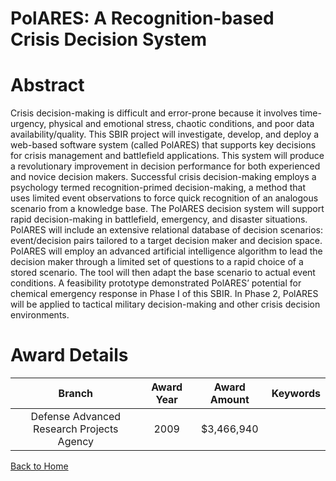 
PolARES: A Recognition-based Crisis Decision System
===================================================

# Abstract


Crisis decision-making is difficult and error-prone because it involves time-urgency, physical and emotional stress, chaotic conditions, and poor data availability/quality. This SBIR project will investigate, develop, and deploy a web-based software system (called PolARES) that supports key decisions for crisis management and battlefield applications.  This system will produce a revolutionary improvement in decision performance for both experienced and novice decision makers. Successful crisis decision-making employs a psychology termed recognition-primed decision-making, a method that uses limited event observations to force quick recognition of an analogous scenario from a knowledge base.  The PolARES decision system will support rapid decision-making in battlefield, emergency, and disaster situations. PolARES will include an extensive relational database of decision scenarios: event/decision pairs tailored to a target decision maker and decision space. PolARES will employ an advanced artificial intelligence algorithm to lead the decision maker through a limited set of questions to a rapid choice of a stored scenario. The tool will then adapt the base scenario to actual event conditions.  A feasibility prototype demonstrated PolARES’ potential for chemical emergency response in Phase I of this SBIR.  In Phase 2, PolARES will be applied to tactical military decision-making and other crisis decision environments.  

# Award Details

|Branch|Award Year|Award Amount|Keywords|
| :---: | :---: | :---: | :---: |
|Defense Advanced Research Projects Agency|2009|$3,466,940||
  
  


[Back to Home](https://github.com/chrischow/dod_sbir_awards#98)
